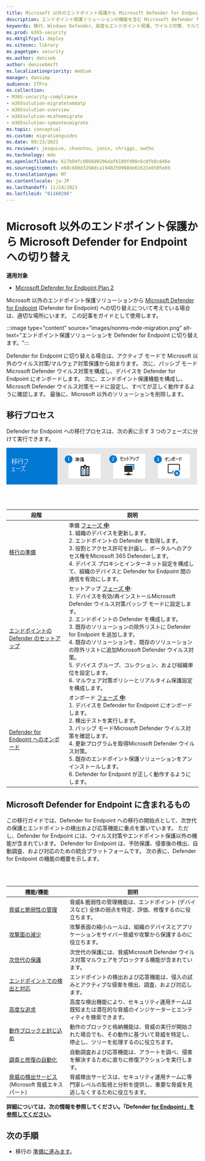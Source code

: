 ```yaml
---
title: Microsoft 以外のエンドポイント保護から Microsoft Defender for Endpoint への切り替え
description: エンドポイント保護ソリューションの機能を含む Microsoft Defender for Endpoint Microsoft Defender ウイルス対策切り替えます。
keywords: 移行、Windows Defender、高度なエンドポイント保護、ウイルス対策、マルウェア対策、パッシブ モード、アクティブ モード
ms.prod: m365-security
ms.mktglfcycl: deploy
ms.sitesec: library
ms.pagetype: security
ms.author: deniseb
author: denisebmsft
ms.localizationpriority: medium
manager: dansimp
audience: ITPro
ms.collection:
- M365-security-compliance
- m365solution-migratetomdatp
- m365solution-overview
- m365solution-mcafeemigrate
- m365solution-symantecmigrate
ms.topic: conceptual
ms.custom: migrationguides
ms.date: 09/23/2021
ms.reviewer: jesquive, chventou, jonix, chriggs, owtho
ms.technology: mde
ms.openlocfilehash: 617b94fc8866d0296daf6189fd98c6c8fb8c646e
ms.sourcegitcommit: eb8c600d3298dca1940259998de61621e6505e69
ms.translationtype: MT
ms.contentlocale: ja-JP
ms.lasthandoff: 11/24/2021
ms.locfileid: "61160296"
---
```

# <a name="make-the-switch-from-non-microsoft-endpoint-protection-to-microsoft-defender-for-endpoint"></a>Microsoft 以外のエンドポイント保護から Microsoft Defender for Endpoint への切り替え

**適用対象**
- [Microsoft Defender for Endpoint Plan 2](https://go.microsoft.com/fwlink/?linkid=2154037)

Microsoft 以外のエンドポイント保護ソリューションから [Microsoft Defender for Endpoint](microsoft-defender-endpoint.md) (Defender for Endpoint) への切り替えについて考えている場合は、適切な場所にいます。 この記事をガイドとして使用します。

:::image type="content" source="images/nonms-mde-migration.png" alt-text="エンドポイント保護ソリューションを Defender for Endpoint に切り替えます。":::

Defender for Endpoint に切り替える場合は、アクティブ モードで Microsoft 以外のウイルス対策/マルウェア対策保護から始まります。 次に、パッシブ モードMicrosoft Defender ウイルス対策を構成し、デバイスを Defender for Endpoint にオンボードします。 次に、エンドポイント保護機能を構成し、Microsoft Defender ウイルス対策モードに設定し、すべてが正しく動作するように確認します。 最後に、Microsoft 以外のソリューションを削除します。

## <a name="the-migration-process"></a>移行プロセス

Defender for Endpoint への移行プロセスは、次の表に示す 3 つのフェーズに分けて実行できます。

![MDE 移行プロセス。](images/phase-diagrams/migration-phases.png)

<br/><br/>

|段階|説明|
|--|--|
|[移行の準備](switch-to-microsoft-defender-prepare.md)|準備 [フェーズ **中**](switch-to-microsoft-defender-prepare.md): <br/>1. 組織のデバイスを更新します。<br/>2. エンドポイントの Defender を取得します。<br/>3. 役割とアクセス許可を計画し、ポータルへのアクセス権をMicrosoft 365 Defenderします。<br/>4. デバイス プロキシとインターネット設定を構成して、組織のデバイスと Defender for Endpoint 間の通信を有効にします。 |
|[エンドポイントの Defender のセットアップ](switch-to-microsoft-defender-setup.md)|セットアップ [フェーズ **中**](switch-to-microsoft-defender-setup.md): <br/>1. デバイスを有効/再インストールMicrosoft Defender ウイルス対策パッシブ モードに設定します。<br/>2. エンドポイントの Defender を構成します。<br/>3. 既存のソリューションの除外リストに Defender for Endpoint を追加します。<br/>4. 既存のソリューションを、既存のソリューションの除外リストに追加Microsoft Defender ウイルス対策。<br/>5. デバイス グループ、コレクション、および組織単位を設定します。<br/>6. マルウェア対策ポリシーとリアルタイム保護設定を構成します。|
|[Defender for Endpoint へのオンボード](switch-to-microsoft-defender-onboard.md)|オンボード [フェーズ **中**](switch-to-microsoft-defender-onboard.md): <br/>1. デバイスを Defender for Endpoint にオンボードします。<br/>2. 検出テストを実行します。<br/>3. パッシブ モードMicrosoft Defender ウイルス対策を確認します。<br/>4. 更新プログラムを取得Microsoft Defender ウイルス対策。<br/>5. 既存のエンドポイント保護ソリューションをアンインストールします。<br/>6. Defender for Endpoint が正しく動作するようにします。|

## <a name="whats-included-in-microsoft-defender-for-endpoint"></a>Microsoft Defender for Endpoint に含まれるもの

この移行ガイドでは、Defender for [](microsoft-defender-antivirus-in-windows-10.md) Endpoint への移行[](overview-endpoint-detection-response.md)の開始点として、次世代の保護とエンドポイントの検出および応答機能に重点を置いています。 ただし、Defender for Endpoint には、ウイルス対策やエンドポイント保護以外の機能が含まれています。 Defender for Endpoint は、予防保護、侵害後の検出、自動調査、および対応のための統合プラットフォームです。 次の表に、Defender for Endpoint の機能の概要を示します。

<br/><br/>

|機能/機能|説明|
|---|---|
|[脅威と脆弱性の管理](next-gen-threat-and-vuln-mgt.md)|脅威& 脆弱性の管理機能は、エンドポイント (デバイスなど) 全体の弱点を特定、評価、修復するのに役立ちます。|
|[攻撃面の減少](overview-attack-surface-reduction.md)|攻撃表面の縮小ルールは、組織のデバイスとアプリケーションをサイバー脅威や攻撃から保護するのに役立ちます。|
|[次世代の保護](microsoft-defender-antivirus-in-windows-10.md)|次世代の保護には、脅威Microsoft Defender ウイルス対策マルウェアをブロックする機能が含まれています。|
|[エンドポイントでの検出と対応](overview-endpoint-detection-response.md)|エンドポイントの検出および応答機能は、侵入の試みとアクティブな侵害を検出、調査、および対応します。|
|[高度な追求](advanced-hunting-overview.md)|高度な検出機能により、セキュリティ運用チームは既知または潜在的な脅威のインジケーターとエンティティを検索できます。|
|[動作ブロックと封じ込め](behavioral-blocking-containment.md)|動作のブロックと格納機能は、脅威の実行が開始された場合でも、その動作に基づいて脅威を特定し、停止し、ツリーを処理するのに役立ちます。|
|[調査と修復の自動化](automated-investigations.md)|自動調査および応答機能は、アラートを調べ、侵害を解決するために直ちに修復アクションを実行します。|
|[脅威の検出サービス](microsoft-threat-experts.md)(Microsoft 脅威エキスパート)|脅威検出サービスは、セキュリティ運用チームに専門家レベルの監視と分析を提供し、重要な脅威を見逃しなくするために役立ちます。|

**詳細については、次の情報を参照してください。「Defender [for Endpoint」を参照してください](microsoft-defender-endpoint.md)。**

## <a name="next-step"></a>次の手順

- 移行の [準備に進みます](switch-to-microsoft-defender-prepare.md)。
